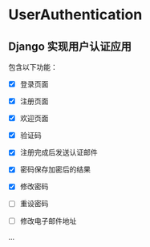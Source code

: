 # UserAuthentication

## Django 实现用户认证应用

包含以下功能：

- [x] 登录页面

- [x] 注册页面

- [x] 欢迎页面

- [x] 验证码

- [x] 注册完成后发送认证邮件

- [x] 密码保存加密后的结果

- [x] 修改密码

- [ ] 重设密码

- [ ] 修改电子邮件地址

...

